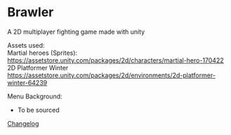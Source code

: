 # Brawler
A 2D multiplayer fighting game made with unity  


Assets used:  
Martial heroes (Sprites): https://assetstore.unity.com/packages/2d/characters/martial-hero-170422  
2D Platformer Winter https://assetstore.unity.com/packages/2d/environments/2d-platformer-winter-64239  

Menu Background:  
* To be sourced  


[Changelog](Changelog.md)

